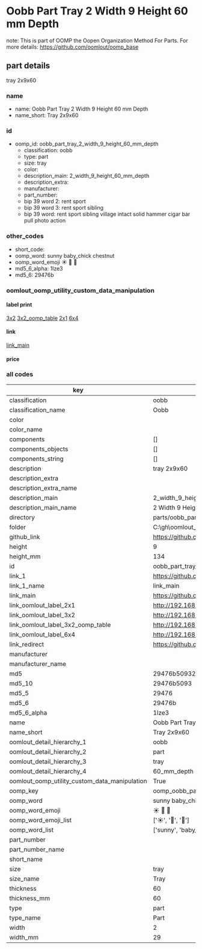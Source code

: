 # Oobb Part Tray 2 Width 9 Height 60 mm Depth  

note: This is part of OOMP the Oopen Organization Method For Parts. For more details: https://github.com/oomlout/oomp_base

##  part details
  



tray 2x9x60



### name
* name: Oobb Part Tray 2 Width 9 Height 60 mm Depth
* name_short: Tray 2x9x60 
### id
* oomp_id: oobb_part_tray_2_width_9_height_60_mm_depth
  * classification: oobb
  * type: part
  * size: tray
  * color: 
  * description_main: 2_width_9_height_60_mm_depth
  * description_extra: 
  * manufacturer: 
  * part_number: 
  * bip 39 word 2: rent sport
  * bip 39 word 3: rent sport sibling
  * bip 39 word: rent sport sibling village intact solid hammer cigar bar pull photo action

### other_codes
* short_code: 
* oomp_word: sunny baby_chick chestnut
* oomp_word_emoji :sunny: :baby_chick: :chestnut:
* md5_6_alpha: 1lze3
* md5_6: 29476b






### oomlout_oomp_utility_custom_data_manipulation
#### label print
[3x2](http://192.168.1.245:1112/?label=oomp%201lze3)
[3x2_oomp_table](http://192.168.1.108:1112/?label=oomp%201lze3)
[2x1](http://192.168.1.242:1112/?label=oomp%201lze3)
[6x4](http://192.168.1.55:1112/?label=oomp%201lze3)    

#### link

[link_main](https://github.com/oomlout/oomlout_oobb_version_4_generated_parts/tree/main/navigation_oomp/oobb/part/tray/2_width_9_height_60_mm_depth/part)                              

#### price







### all codes 
| key | value |  
| --- | --- |  
| classification | oobb |  
| classification_name | Oobb |  
| color |  |  
| color_name |  |  
| components | [] |  
| components_objects | [] |  
| components_string | [] |  
| description | tray 2x9x60 |  
| description_extra |  |  
| description_extra_name |  |  
| description_main | 2_width_9_height_60_mm_depth |  
| description_main_name | 2 Width 9 Height 60 mm Depth |  
| directory | parts/oobb_part_tray_2_width_9_height_60_mm_depth |  
| folder | C:\gh\oomlout_oobb_version_4_generated_parts\parts\oobb_part_tray_2_width_9_height_60_mm_depth |  
| github_link | https://github.com/oomlout/oomlout_oomp_part_src/tree/main/parts/oobb_part_tray_2_width_9_height_60_mm_depth |  
| height | 9 |  
| height_mm | 134 |  
| id | oobb_part_tray_2_width_9_height_60_mm_depth |  
| link_1 | https://github.com/oomlout/oomlout_oobb_version_4_generated_parts/tree/main/navigation_oomp/oobb/part/tray/2_width_9_height_60_mm_depth/part |  
| link_1_name | link_main |  
| link_main | https://github.com/oomlout/oomlout_oobb_version_4_generated_parts/tree/main/navigation_oomp/oobb/part/tray/2_width_9_height_60_mm_depth/part |  
| link_oomlout_label_2x1 | http://192.168.1.242:1112/?label=oomp%201lze3 |  
| link_oomlout_label_3x2 | http://192.168.1.245:1112/?label=oomp%201lze3 |  
| link_oomlout_label_3x2_oomp_table | http://192.168.1.108:1112/?label=oomp%201lze3 |  
| link_oomlout_label_6x4 | http://192.168.1.55:1112/?label=oomp%201lze3 |  
| link_redirect | https://github.com/oomlout/oomlout_oobb_version_4_generated_parts/tree/main/parts/oobb_tray_02_09_60 |  
| manufacturer |  |  
| manufacturer_name |  |  
| md5 | 29476b509328ed133abacf418f74adb2 |  
| md5_10 | 29476b5093 |  
| md5_5 | 29476 |  
| md5_6 | 29476b |  
| md5_6_alpha | 1lze3 |  
| name | Oobb Part Tray 2 Width 9 Height 60 mm Depth |  
| name_short | Tray 2x9x60  |  
| oomlout_detail_hierarchy_1 | oobb |  
| oomlout_detail_hierarchy_2 | part |  
| oomlout_detail_hierarchy_3 | tray |  
| oomlout_detail_hierarchy_4 | 60_mm_depth |  
| oomlout_oomp_utility_custom_data_manipulation | True |  
| oomp_key | oomp_oobb_part_tray_2_width_9_height_60_mm_depth |  
| oomp_word | sunny baby_chick chestnut |  
| oomp_word_emoji | :sunny: :baby_chick: :chestnut: |  
| oomp_word_emoji_list | [':sunny:', ':baby_chick:', ':chestnut:'] |  
| oomp_word_list | ['sunny', 'baby_chick', 'chestnut'] |  
| part_number |  |  
| part_number_name |  |  
| short_name |  |  
| size | tray |  
| size_name | Tray |  
| thickness | 60 |  
| thickness_mm | 60 |  
| type | part |  
| type_name | Part |  
| width | 2 |  
| width_mm | 29 |  
